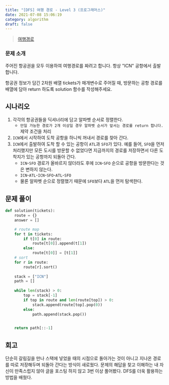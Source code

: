 ```yaml
---
title: "[DFS] 여행 경로 - Level 3 (프로그래머스)"
date: 2021-07-08 15:06:19
category: algorithm
draft: false
---
```

>[여행경로](https://programmers.co.kr/learn/courses/30/lessons/43164)

### 문제 소개
주어진 항공권을 모두 이용하여 여행경로를 짜려고 합니다. 항상 "ICN" 공항에서 출발합니다.

항공권 정보가 담긴 2차원 배열 tickets가 매개변수로 주어질 때, 방문하는 공항 경로를 배열에 담아 return 하도록 solution 함수를 작성해주세요.

## 시나리오
1. 각각의 항공권들을 딕셔너리에 담고 알파벳 순서로 정렬한다.
    - `만일 가능한 경로가 2개 이상일 경우 알파벳 순서가 앞서는 경로를 return 합니다.` 제약 조건을 처리
2. `ICN`에서 시작하여 도착 공항을 하니씩 꺼내서 경로를 찾아 간다.
3. `ICN`에서 출발하여 도착 할 수 있는 공항이 `ATL`과 `SFO`가 있다. 예를 들어, `SFO`을 먼저 처리했지만 모든 도시를 방문할 수 없었다면 지금까지의 경로를 저장하면서 다른 도착지가 있는 공항까지 되돌아 간다.
    - `ICN`-`SFO` 경로가 올바르지 않더라도 후에 `ICN`-`SFO` 순으로 공항을 방문한다는 것은 변하지 않는다.
    - `ICN`-`ATL`-`ICN`-`SFO`-`ATL`-`SFO`
    - 물론 알파벳 순으로 정렬했기 때문에 `SFO`보다 `ATL`을 먼저 탐색한다. 

## 문제 풀이

```python
def solution(tickets):
    route = {}
    answer = []

    # route map
    for t in tickets:
        if t[0] in route:
            route[t[0]].append(t[1])
        else:
            route[t[0]] = [t[1]]
    # sort
    for r in route:
        route[r].sort()
        
    stack = ["ICN"]
    path = []
    
    while len(stack) > 0:
        top = stack[-1]
        if top in route and len(route[top]) > 0:
            stack.append(route[top].pop(0))
        else:
            path.append(stack.pop())
     

    return path[::-1]
```

## 회고
단순히 갈림길을 만나 스택에 넣었을 때의 시점으로 돌아가는 것이 아니고 지나온 경로를 따로 저장해두며 되돌아 간다는 방식이 새로웠다. 문제의 해답을 찾고 이해하는 내 자신이 만족스럽지 않아 글을 포스팅 하지 않고 3번 이상 풀어봤다. DFS를 더욱 활용하는 방법을 배웠다.